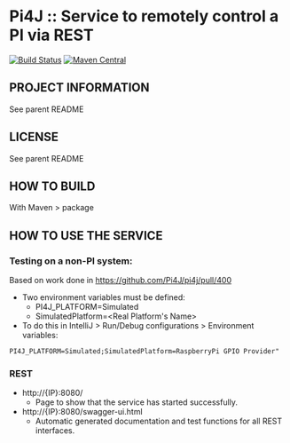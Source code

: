  Pi4J :: Service to remotely control a PI via REST
==========================================================================
[![Build Status](https://travis-ci.org/Pi4J/pi4j.svg?branch=master)](https://travis-ci.org/Pi4J/pi4j?branch=master) [![Maven Central](https://maven-badges.herokuapp.com/maven-central/com.pi4j/pi4j-core/badge.svg)](https://maven-badges.herokuapp.com/maven-central/com.pi4j/pi4j-core)

## PROJECT INFORMATION

See parent README

## LICENSE

See parent README

## HOW TO BUILD
With Maven > package

## HOW TO USE THE SERVICE

### Testing on a non-PI system:
Based on work done in https://github.com/Pi4J/pi4j/pull/400
* Two environment variables must be defined:
    * PI4J_PLATFORM=Simulated
    * SimulatedPlatform=<Real Platform's Name>
* To do this in IntelliJ > Run/Debug configurations > Environment variables:
```
PI4J_PLATFORM=Simulated;SimulatedPlatform=RaspberryPi GPIO Provider" 
```
    
### REST
* http://{IP}:8080/
     * Page to show that the service has started successfully.
* http://{IP}:8080/swagger-ui.html
     * Automatic generated documentation and test functions for all REST interfaces.